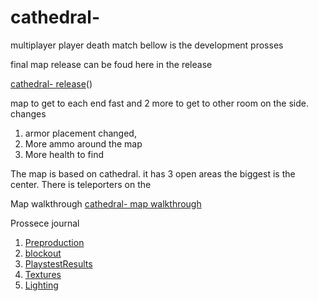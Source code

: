 # cathedral-
multiplayer player death match
bellow is the development prosses

final map release can be foud here in the release

[cathedral- release](https://github.com/Triplethreat36/cathedral-/releases/tag/v1.0.0)()

map  to get to each end fast and 2 more to get to other room on the side.
changes 
1. armor placement changed,
2. More ammo around the map
3.  More health to find

The map is based on cathedral. it has 3 open areas the biggest is the center. There is teleporters on the 

Map walkthrough
[cathedral- map walkthrough](https://www.youtube.com/watch?v=YUQjebNbYy0)

Prossece journal
1. [Preproduction](https://github.com/Triplethreat36/cathedral-/blob/main/Preproduction)
2. [blockout](blockout.2)
3. [PlaystestResults](playstest)
4. [Textures](Texturing.md)
5. [Lighting](https://github.com/Triplethreat36/cathedral-/blob/main/Lighting.md)

